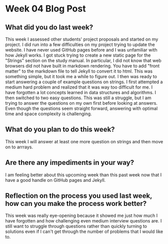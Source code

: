# Week 04 Blog Post

## What did you do last week?

This week I assessed other students' project proposals and started on my project.  I did run into a few difficulties on my project trying to update the website.  I have never used GitHub pages before and I was unfamiliar with how Jekyll works.  I got stuck trying to create a new static page for the "Strings" section on the study manual.  In particular, I did not know that web browsers did not have built in markdown rendering.  You have to add "front matter" to the markdown file to tell Jekyll to convert it to html.  This was something simple, but it took me a while to figure out.  I then was ready to start answering a couple of example questions on strings.  I first attempted a medium hard problem and realized that it was way too difficult for me.  I have forgotten a lot concepts learned in data structures and algorithms.  I then switched to two easy questions.  This was still a struggle, but I am trying to answer the questions on my own first before looking at answers.  Even though the questions seem straight forward, answering with optimal time and space complexity is challenging.


## What do you plan to do this week?

This week I will answer at least one more question on strings and then move on to arrrays.  


## Are there any impediments in your way?

I am feeling better about this upcoming week than this past week now that I have a good handle on GitHub pages and Jekyll.


## Reflection on the process you used last week, how can you make the process work better?

This week was really eye-opening because it showed me just how much I have forgotten and how challenging even medium interview questions are.  I still want to struggle through questions rather than quickly turning to solutions even if I can't get through the number of problems that I would like to.
